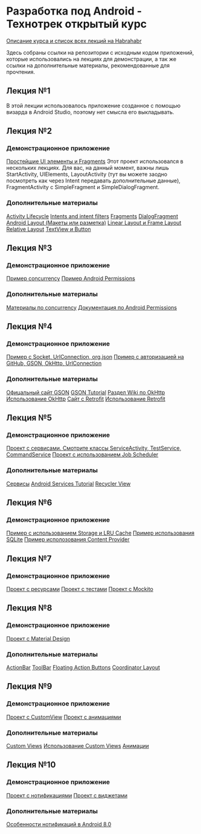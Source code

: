 # Разработка под Android - Технотрек открытый курс

[Описание курса и список всех лекций на Habrahabr](https://habrahabr.ru/company/mailru/blog/345252/)

Здесь собраны ссылки на репозитории с исходным кодом приложений, которые использовались на лекциях для демонстрации, а так же ссылки на дополнительные материалы, рекомендованные для прочтения.

## Лекция №1

В этой лекции использовалось приложение созданное с помощью визарда в Android Studio, поэтому нет смысла его выкладывать.

## Лекция №2
### Демонстрационное приложение
[Простейшие UI элементы и Fragments](https://bitbucket.org/ybereza/technoparklection2.git)
Этот проект использовался в нескольких лекциях. Для вас, на данный момент, важны лишь StartActivity, UIElements, LayoutActivity (тут вы можете заодно посмотреть как через Intent передавать дополнительные данные), FragmentActivity с SimpleFragment и SimpleDialogFragment.
### Дополнительные материалы
<a target="_blank" href="https://developer.android.com/guide/components/activities/activity-lifecycle.html">Activity Lifecycle</a>
<a target="_blank" href="https://developer.android.com/guide/components/intents-filters.html">Intents and intent filters</a>
<a target="_blank" href="https://developer.android.com/guide/components/fragments.html?hl=ru">Fragments</a>
<a target="_blank" href="https://android-developers.googleblog.com/2012/05/using-dialogfragments.html">DialogFragment</a>
<a target="_blank" href="https://developer.android.com/guide/topics/ui/declaring-layout.html">Android Layout (Макеты или разметка)</a>
<a target="_blank" href="https://android-school.ru/%D1%83%D1%80%D0%BE%D0%BA-3-%D0%B2%D0%B5%D1%80%D1%81%D1%82%D0%BA%D0%B0-%D1%8D%D0%BA%D1%80%D0%B0%D0%BD%D0%BE%D0%B2-%D0%B2%D0%B8%D0%B4%D1%8B-layout/">Linear Layout и Frame Layout</a>
<a target="_blank" href="https://android-school.ru/%D1%83%D1%80%D0%BE%D0%BA-4-relativelayout/">Relative Layout</a>
<a target="_blank" href="https://android-school.ru/%D1%83%D1%80%D0%BE%D0%BA-5-textview-button-%D0%B2%D0%B7%D0%B0%D0%B8%D0%BC%D0%BE%D0%B4%D0%B5%D0%B9%D1%81%D1%82%D0%B2%D0%B8%D0%B5-%D1%81-%D1%8D%D0%BB%D0%B5%D0%BC%D0%B5%D0%BD%D1%82%D0%B0%D0%BC%D0%B8/">TextView и Button</a>

## Лекция №3
### Демонстрационное приложение
[Пример concurrency](https://github.com/kirillF/Track4Demo)
[Пример Android Permissions](https://github.com/kirillF/permission-demo)
### Дополнительные материалы
[Материалы по concurrency](https://docs.oracle.com/javase/tutorial/essential/concurrency/)
[Документация по Android Permissions](https://developer.android.com/guide/topics/permissions/index.html)

## Лекция №4
### Демонстрационное приложение
[Пример с Socket, UrlConnection, org.json](https://github.com/ybereza/httpsample)
[Пример с авторизацией на GitHub, GSON, OkHttp, UrlConnection](https://github.com/kirillF/oauth-demo)
### Дополнительные материалы
<a target="_blank" href="https://github.com/google/gson">Офицальный сайт GSON</a>
<a target="_blank" href="http://guides.codepath.com/android/leveraging-the-gson-library">GSON Tutorial</a>
<a target="_blank" href="https://github.com/square/okhttp/wiki">Раздел Wiki по OkHttp</a>
<a target="_blank" href="https://guides.codepath.com/android/Using-OkHttp">Использование OkHttp</a>
<a target="_blank" href="http://square.github.io/retrofit/">Сайт c Retrofit</a>
<a target="_blank" href="https://guides.codepath.com/android/Consuming-APIs-with-Retrofit">Использование Retrofit</a>

## Лекция №5
### Демонстрационное приложение
[Проект с сервисами. Смотрите классы ServiceActivity, TestService, CommandService](https://bitbucket.org/ybereza/technoparklection2)
[Проект с использованием Job Scheduler](https://github.com/kirillF/JobSchedulerDemo)
### Дополнительные материалы
<a target="_blank" href="https://developer.android.com/guide/components/services.html">Сервисы</a>
<a target="_blank" href="http://www.vogella.com/tutorials/AndroidServices/article.html">Android Services Tutorial</a>
<a target="_blank" href="https://guides.codepath.com/android/Using-the-RecyclerView">Recycler View</a>

## Лекция №6
### Демонстрационное приложение
[Пример с использованием Storage и LRU Cache](https://github.com/ybereza/Lection8)
[Пример использования SQLite](https://github.com/ybereza/dbexample)
[Пример исполозования Content Provider](https://github.com/ybereza/Lection9)

## Лекция №7
### Демонстрационное приложение
[Проект с ресурсами](https://github.com/ybereza/Lection6)
[Проект с тестами](https://github.com/ybereza/lecture10)
[Проект с Mockito](https://github.com/kirillF/technotrack-mockito)

## Лекция №8
### Демонстрационное приложение
[Проект с Material Design](https://github.com/ybereza/MaterialDemo)
### Дополнительные материалы
<a target="_blank" href="https://guides.codepath.com/android/Defining-The-ActionBar">ActionBar</a>
<a target="_blank" href="https://guides.codepath.com/android/Using-the-App-Toolbar">ToolBar</a>
<a target="_blank" href="https://guides.codepath.com/android/Floating-Action-Buttons">Floating Action Buttons</a>
<a target="_blank" href="https://guides.codepath.com/android/Handling-Scrolls-with-CoordinatorLayout">Coordinator Layout</a>

## Лекция №9
### Демонстрационное приложение
[Проект с CustomView](https://github.com/ybereza/CustomViewSample)
[Проект с анимациями](https://github.com/ybereza/Lection13)
### Дополнительные материалы
<a target="_blank" href="https://guides.codepath.com/android/Basic-Painting-with-Views">Custom Views</a>
<a target="_blank" href="https://guides.codepath.com/android/Defining-Custom-Views">Использование Custom Views</a>
<a target="_blank" href="https://guides.codepath.com/android/Animations">Анимации</a>

## Лекция №10
### Демонстрационное приложение
[Проект с нотификациями](https://github.com/ybereza/Notifications)
[Проект с виджетами](https://github.com/ybereza/Widgets)
### Дополнительные материалы
<a target="_blank" href="https://medium.com/exploring-android/exploring-android-o-notification-channels-94cd274f604c">Особенности нотификаций в Android 8.0</a>